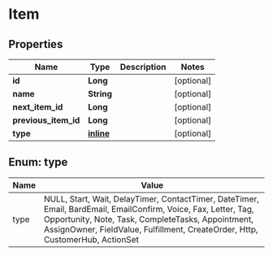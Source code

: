 
# Item

## Properties
Name | Type | Description | Notes
------------ | ------------- | ------------- | -------------
**id** | **Long** |  |  [optional]
**name** | **String** |  |  [optional]
**next_item_id** | **Long** |  |  [optional]
**previous_item_id** | **Long** |  |  [optional]
**type** | [**inline**](#TypeEnum) |  |  [optional]


<a name="TypeEnum"></a>
## Enum: type
Name | Value
---- | -----
type | NULL, Start, Wait, DelayTimer, ContactTimer, DateTimer, Email, BardEmail, EmailConfirm, Voice, Fax, Letter, Tag, Opportunity, Note, Task, CompleteTasks, Appointment, AssignOwner, FieldValue, Fulfillment, CreateOrder, Http, CustomerHub, ActionSet



